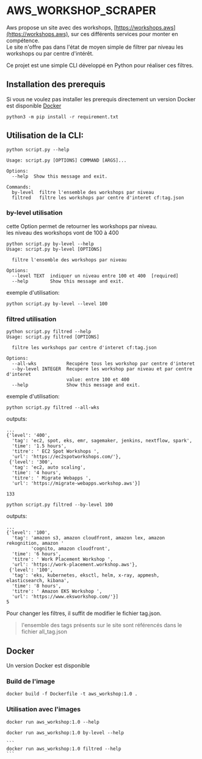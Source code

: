 # AWS_WORKSHOP_SCRAPER
Aws propose un site avec des workshops, [https://workshops.aws](https://workshops.aws), sur ces différents services pour monter en compétence.  
Le site n'offre pas dans l'état de moyen simple de filtrer par niveau les workshops ou par centre d'intérêt.  

Ce projet est une simple CLI développé en Python pour réaliser ces filtres.  

## Installation des prerequis
Si vous ne voulez pas installer les prerequis directement un version Docker est disponible [Docker](#Docker)
```
python3 -m pip install -r requirement.txt
```
## Utilisation de la CLI:  
```
python script.py --help
````
```
Usage: script.py [OPTIONS] COMMAND [ARGS]...

Options:
  --help  Show this message and exit.

Commands:
  by-level  filtre l'ensemble des workshops par niveau
  filtred   filtre les workshops par centre d'interet cf:tag.json

```

### by-level utilisation
cette Option permet de retourner les workshops par niveau.  
les niveau des workshops vont de 100 à 400

```
python script.py by-level --help
Usage: script.py by-level [OPTIONS]

  filtre l'ensemble des workshops par niveau

Options:
  --level TEXT  indiquer un niveau entre 100 et 400  [required]
  --help        Show this message and exit.
```
exemple d'utilisation:  
```
python script.py by-level --level 100
```

### filtred utilisation
```
python script.py filtred --help
Usage: script.py filtred [OPTIONS]

  filtre les workshops par centre d'interet cf:tag.json

Options:
  --all-wks           Recupére tous les workshop par centre d'interet
  --by-level INTEGER  Recupere les workshop par niveau et par centre d'interet
                      value: entre 100 et 400
  --help              Show this message and exit.
```
exemple d'utilisation:
```
python script.py filtred --all-wks
```
outputs:
```
...
{'level': '400',
  'tag': 'ec2, spot, eks, emr, sagemaker, jenkins, nextflow, spark',
  'time': '1.5 hours',
  'titre': ' EC2 Spot Workshops ',
  'url': 'https://ec2spotworkshops.com/'},
 {'level': '300',
  'tag': 'ec2, auto scaling',
  'time': '4 hours',
  'titre': ' Migrate Webapps ',
  'url': 'https://migrate-webapps.workshop.aws'}]

133
```
```
python script.py filtred --by-level 100
```
outputs:
```
...
{'level': '100',
  'tag': 'amazon s3, amazon cloudfront, amazon lex, amazon rekognition, amazon '
         'cognito, amazon cloudfront',
  'time': '6 hours',
  'titre': ' Work Placement Workshop ',
  'url': 'https://work-placement.workshop.aws'},
 {'level': '100',
  'tag': 'eks, kubernetes, eksctl, helm, x-ray, appmesh, elasticsearch, kibana',
  'time': '8 hours',
  'titre': ' Amazon EKS Workshop ',
  'url': 'https://www.eksworkshop.com/'}]
5
```

Pour changer les filtres, il suffit de modifier le fichier tag.json.
> l'ensemble des tags présents sur le site sont référencés dans le fichier all_tag.json

## Docker
Un version Docker est disponible

### Build de l'image
```
docker build -f Dockerfile -t aws_workshop:1.0 .
````

### Utilisation avec l'images
```
docker run aws_workshop:1.0 --help
```
```
docker run aws_workshop:1.0 by-level --help
```
````
```
docker run aws_workshop:1.0 filtred --help
```
